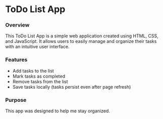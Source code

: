 # ToDo List App

### Overview
This ToDo List App is a simple web application created using HTML, CSS, and JavaScript. It allows users to easily manage and organize their tasks with an intuitive user interface.

### Features
- Add tasks to the list
- Mark tasks as completed
- Remove tasks from the list
- Save tasks locally (tasks persist even after page refresh)

### Purpose
This app was designed to help me stay organized.
